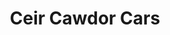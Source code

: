 ---
title: "Ceir Cawdor Cars"
url: /castell-newydd-emlyn-newcastle-emlyn/ceir-cawdor-cars/
shop: Autohaus
---